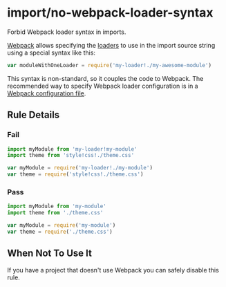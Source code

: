 # import/no-webpack-loader-syntax

<!-- end auto-generated rule header -->

Forbid Webpack loader syntax in imports.

[Webpack](https://webpack.js.org) allows specifying the [loaders](https://webpack.js.org/concepts/loaders/) to use in the import source string using a special syntax like this:

```js
var moduleWithOneLoader = require('my-loader!./my-awesome-module')
```

This syntax is non-standard, so it couples the code to Webpack. The recommended way to specify Webpack loader configuration is in a [Webpack configuration file](https://webpack.js.org/concepts/loaders/#configuration).

## Rule Details

### Fail

```js
import myModule from 'my-loader!my-module'
import theme from 'style!css!./theme.css'

var myModule = require('my-loader!./my-module')
var theme = require('style!css!./theme.css')
```

### Pass

```js
import myModule from 'my-module'
import theme from './theme.css'

var myModule = require('my-module')
var theme = require('./theme.css')
```

## When Not To Use It

If you have a project that doesn't use Webpack you can safely disable this rule.
